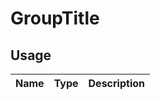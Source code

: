 <!-- 
This is an auto-generated markdown. 
You can change it in "src/GroupTitle/GroupTitle.tsx" and run build:docs to update this file.
-->
# GroupTitle

## Usage
| Name        | Type           | Description  |
| ----------- |:--------------:| ------------:|

